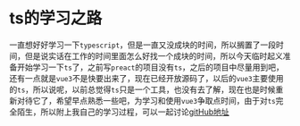 # ts的学习之路

一直想好好学习一下`typescript`，但是一直又没成块的时间，所以搁置了一段时间，但是说实话在工作的时间里面怎么好找一个成块的时间，所以今天临时起义准备开始学习一下`ts`了，之前写`preact`的项目没有`ts`，之后的项目中尽量用到吧，还有一点就是`vue3`不是快要出来了，现在已经开放源码了，以后的`vue3`主要使用的`ts`，所以说呢，以前总觉得`ts`只是一个工具，也没有去了解，现在也是时候重新对待它了，希望早点熟悉一些吧，为学习和使用`vue3`争取点时间，由于对`ts`完全陌生，所以附上我自己的学习过程，可以一起讨论[gitHub地址](https://github.com/0227vera/savlatore-typescript)